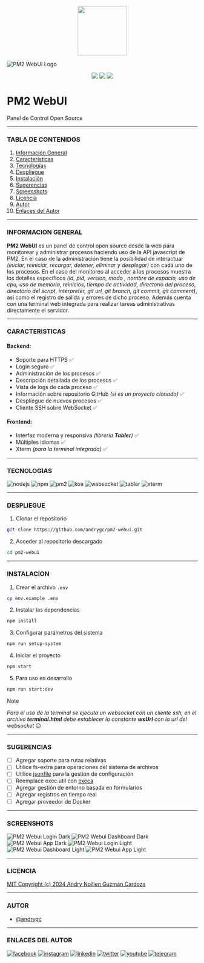 <p align="center">
    <img src="https://pm2.io/assets/pm2-logo-1.png" height="130">
</p>

![PM2 WebUI Logo](/src/public/dist/images/app/logo.png?raw=true)

<p align="center">
    <img src="https://badgen.net/badge/release-version/v2.0.7/blue">
    <img src="https://badgen.net/badge/license/MIT/blue">
    <img src="https://badgen.net/badge/starred/3/yellow">
</p>


# PM2 WebUI
Panel de Control Open Source

---

### TABLA DE CONTENIDOS
1. [Información General](#informacion-general)
2. [Características](#caracteristicas)
3. [Tecnologías](#tecnologias)
4. [Despliegue](#despliegue)
5. [Instalación](#instalacion)
6. [Sugerencias](#sugerencias)
7. [Screenshots](#screenshots)
8. [Licencia](#licencia)
9. [Autor](#autor)
10. [Enlaces del Autor](#enlaces-del-autor)

---

### INFORMACION GENERAL
**PM2 WebUI** es un panel de control open source desde la web para monitorear y administrar procesos haciendo uso de la API javascript de PM2.  En el caso de la administración tiene la posibilidad de interactuar _(iniciar, reiniciar, recargar, detener, eliminar y desplegar)_ con cada uno de los procesos. En el caso del monitoreo al acceder a los procesos muestra los detalles específicos _(id, pid, version, modo , nombre de espacio, uso de cpu, uso de memoria, reinicios, tiempo de actividad, directorio del proceso, directorio del script, intérpreter, git url, git branch, git commit, git comment)_, así como el registro de salida y errores de dicho proceso. Además cuenta con una terminal web integrada para realizar tareas administrativas directamente el servidor.

---

### CARACTERISTICAS
#### **Backend:**
- Soporte para HTTPS :white_check_mark:
- Login seguro :white_check_mark:
- Administración de los procesos :white_check_mark:
- Descripción detallada de los procesos :white_check_mark:
- Vista de logs de cada proceso :white_check_mark:
- Información sobre repositorio GitHub _(si es un proyecto clonado)_ :white_check_mark:
- Despliegue de nuevos procesos :white_check_mark:
- Cliente SSH sobre WebSocket :white_check_mark:

#### **Frontend:**
- Interfaz moderna y responsiva _(librería **Tabler**)_ :white_check_mark:
- Múltiples idiomas :white_check_mark:
- Xterm _(para la terminal integrada)_ :white_check_mark:

---

### TECNOLOGIAS
![nodejs](https://badgen.net/badge/node-js/18.19.0/green) ![npm](https://badgen.net/badge/npm/10.2.4/green) ![pm2](https://badgen.net/badge/pm2/5.4.2/green) ![koa](https://badgen.net/badge/koa/2.13.1/green) ![websocket](https://badgen.net/badge/websocket/8.18.0/green) ![tabler](https://badgen.net/badge/tabler/1.0.0-beta20/green) ![xterm](https://badgen.net/badge/xterm/4.8.0/green)

---

### DESPLIEGUE
1. Clonar el repositorio
```bash
git clone https://github.com/andrygc/pm2-webui.git
```
2. Acceder al repositorio descargado
```bash
cd pm2-webui
```

---

### INSTALACION
1. Crear el archivo `.env`
```bash
cp env.example .env
```
2. Instalar las dependencias
```bash
npm install
```
3. Configurar parámetros del sistema
```bash
npm run setup-system
```
4. Iniciar el proyecto
```bash
npm start
```
5. Para uso en desarrollo
```bash
npm run start:dev
```

> [!NOTE]
> _Para el uso de la terminal se ejecuta un websocket con un cliente ssh, en el archivo **terminal.html** debe establecer la constante **wsUrl** con la url del websocket_ :wink:

---

### SUGERENCIAS
- [ ] Agregar soporte para rutas relativas
- [ ] Utilice fs-extra para operaciones del sistema de archivos
- [ ] Utilice [jsonfile](https://www.npmjs.com/package/jsonfile) para la gestión de configuración
- [ ] Reemplace exec.util con [execa](https://www.npmjs.com/package/execa)
- [ ] Agregar gestión de entorno basada en formularios
- [ ] Agregar registros en tiempo real
- [ ] Agregar proveedor de Docker

---

### SCREENSHOTS
![PM2 Webui Login Dark](/screenshots/desktop-login-dark.png?raw=true "PM2 WebUI Login Dark")
![PM2 Webui Dashboard Dark](/screenshots/desktop-dashboard-dark.png?raw=true "PM2 WebUI Dashboard Dark")
![PM2 Webui App Dark](/screenshots/desktop-app-dark.png?raw=true "PM2 WebUI App Dark")
![PM2 Webui Login Light](/screenshots/desktop-login-light.png?raw=true "PM2 WebUI Login Light")
![PM2 Webui Dashboard Light](/screenshots/desktop-dashboard-light.png?raw=true "PM2 WebUI Dashboard Light")
![PM2 Webui App Light](/screenshots/desktop-app-light.png?raw=true "PM2 WebUI App Light")

---

### LICENCIA
[MIT Copyright (c) 2024 Andry Noilien Guzmán Cardoza](https://github.com/andrygc/pm2-webui/blob/main/LICENSE)

---

### AUTOR
- [@andrygc](https://www.github.com/andrygc)

---

### ENLACES DEL AUTOR
[![facebook](https://img.shields.io/badge/Facebook-1877F2?style=for-the-badge&logo=facebook&logoColor=white)](https://facebook.com/andrynoilien)
[![instagram](https://img.shields.io/badge/Instagram-E4405F?style=for-the-badge&logo=instagram&logoColor=white)](https://www.instagram.com/andrycardoza)
[![linkedin](https://img.shields.io/badge/linkedin-0A66C2?style=for-the-badge&logo=linkedin&logoColor=white)](https://www.linkedin.com/in/andry-cardoza)
[![twitter](https://img.shields.io/badge/twitter-1DA1F2?style=for-the-badge&logo=twitter&logoColor=white)](https://twitter.com/@andrycardoza)
[![youtube](https://img.shields.io/badge/YouTube-FF0000?style=for-the-badge&logo=youtube&logoColor=white)](https://youtube.com/@andrycardoza)
[![telegram](https://img.shields.io/badge/Telegram-2CA5E0?style=for-the-badge&logo=telegram&logoColor=white)](https://t.me/andry_cardoza)
